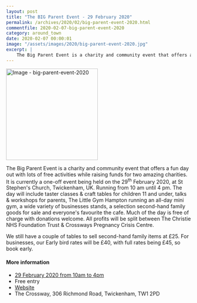 ```yaml
---
layout: post
title: "The BIG Parent Event - 29 February 2020"
permalink: /archives/2020/02/big-parent-event-2020.html
commentfile: 2020-02-07-big-parent-event-2020
category: around_town
date: 2020-02-07 00:00:01
image: "/assets/images/2020/big-parent-event-2020.jpg"
excerpt: |
    The Big Parent Event is a charity and community event that offers a fun day out with lots of free activities while raising funds for two amazing charities. It is currently a one-off event being held on the 29<sup>th</sup> February 2020, at St Stephen's Church, Twickenham, UK.
---
```

<a href="/assets/images/2020/big-parent-event-2020.jpg" title="Click
for a larger image"><img src="/assets/images/2020/big-parent-event-2020-thumb.jpg" width="250" alt="Image - big-parent-event-2020"  class="photo right"/></a>

The Big Parent Event is a charity and community event that offers a fun day out with lots of free activities while raising funds for two amazing charities. It is currently a one-off event being held on the 29<sup>th</sup> February 2020, at St Stephen's Church, Twickenham, UK. Running from 10 am until 4 pm. The day will include taster classes & craft tables for children 11 and under, talks & workshops for parents, The Little Gym Hampton running an all-day mini gym, a wide variety of businesses stands, a selection second-hand family goods for sale and everyone's favourite the cafe. Much of the day is free of charge with donations welcome. All profits will be split between The Christie NHS Foundation Trust & Crossways Pregnancy Crisis Centre.

We still have a couple of tables to sell second-hand family items at &pound;25. For businesses, our Early bird rates will be &pound;40, with full rates being &pound;45, so book early.

#### More information

- [29 February 2020 from 10am to 4pm](https://stmargarets.london/event/event/200705147467)
- Free entry
- [Website](https://www.thebigparentevent.com/contactus)
- The Crossway, 306 Richmond Road, Twickenham, TW1 2PD
